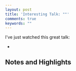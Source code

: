 ```yaml
---
layout: post
title: 'Interesting Talk: ""'
comments: true
keywords: ""
---
```


I've just watched this great talk:

- []()

## Notes and Highlights



